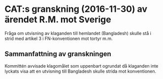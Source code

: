 # CAT:s granskning (2016-11-30) av ärendet R.M. mot Sverige

Fråga om utvisning av klaganden till hemlandet (Bangladesh) skulle stå i strid med artikel 3 i FN-konventionen mot tortyr m.m.

## Sammanfattning av granskningen

Kommittén avvisade klagomålet som uppenbart ogrundat då klaganden inte lyckats visa att en utvisning till Bangladesh skulle strida mot konventionen.
